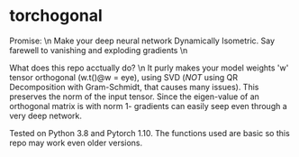 # torchogonal
Promise: \n
Make your deep neural network Dynamically Isometric. Say farewell to vanishing and exploding gradients \n

What does this repo acctually do? \n
It purly makes your model weights 'w' tensor orthogonal (w.t()@w = eye), using SVD (*NOT* using QR Decomposition with Gram-Schmidt, that causes many issues).
This preserves the norm of the input tensor. Since the eigen-value of an orthogonal matrix is with norm 1- gradients can easily seep even through a very deep network.



Tested on Python 3.8 and Pytorch 1.10.
The functions used are basic so this repo may work even older versions.

